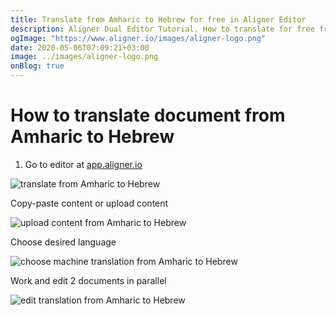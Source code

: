 ```yaml
---
title: Translate from Amharic to Hebrew for free in Aligner Editor
description: Aligner Dual Editor Tutorial. How to translate for free from Amharic to Hebrew. Aligner is multilingual document management platform. 
ogImage: "https://www.aligner.io/images/aligner-logo.png"
date: 2020-05-06T07:09:21+03:00
image: ../images/aligner-logo.png
onBlog: true
---
```


# How to translate document from Amharic to Hebrew

1. Go to editor at [app.aligner.io](https://app.aligner.io "Aligner App web page")

![translate from Amharic to Hebrew](../aligner-blank-editor.png "translate from Amharic to Hebrew")

Copy-paste content or upload content

![upload content from Amharic to Hebrew](../aligner-uploaded-document.png "upload content from Amharic to Hebrew")

Choose desired language

![choose machine translation from Amharic to Hebrew](../aligner-language-dropdown.png "choose machine translation from Amharic to Hebrew")

Work and edit 2 documents in parallel

![edit translation from Amharic to Hebrew](../aligner-double-sitded-editor.png "edit translation from Amharic to Hebrew")

